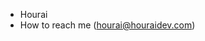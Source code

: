 - Hourai
- How to reach me (hourai@houraidev.com)

<!---
Tot4llyNotMatt/Tot4llyNotMatt is a ✨ special ✨ repository because its `README.md` (this file) appears on your GitHub profile.
You can click the Preview link to take a look at your changes.
--->
